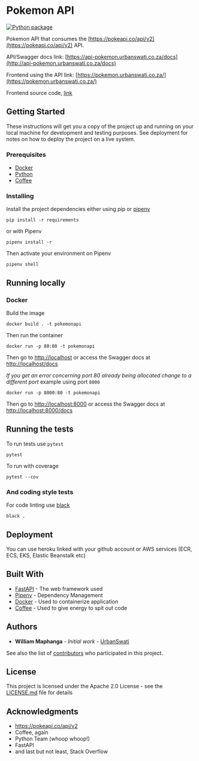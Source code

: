 # Pokemon API
[![Python package](https://github.com/UrbanSwati/pokemonapi/actions/workflows/python-package.yml/badge.svg)](https://github.com/UrbanSwati/pokemonapi/actions/workflows/python-package.yml)


Pokemon API that consumes the [https://pokeapi.co/api/v2](https://pokeapi.co/api/v2) API.

API/Swagger docs link: [https://api-pokemon.urbanswati.co.za/docs](http://api-pokemon.urbanswati.co.za/docs)

Frontend using the API link: [https://pokemon.urbanswati.co.za/](https://pokemon.urbanswati.co.za/)

Frontend source code, [link](https://github.com/UrbanSwati/pokemon-frontend)

## Getting Started

These instructions will get you a copy of the project up and running on your local machine for development and testing purposes. See deployment for notes on how to deploy the project on a live system.

### Prerequisites

- [Docker](https://docs.docker.com/)
- [Python](https://www.python.org/downloads/)
- [Coffee]()

### Installing

Install the project dependencies either using pip or [pipenv](https://pipenv.pypa.io/en/latest/)

```
pip install -r requirements
```

or with Pipenv

```
pipenv install -r
```

Then activate your environment on Pipenv
```
pipenv shell
```

## Running locally
### Docker
Build the image
```
docker build . -t pokemonapi
```
Then run the container
```
docker run -p 80:80 -t pokemonapi 
```
Then go to [http://localhost](http://localhost) 
or access the Swagger docs at [http://localhost/docs](http://localhost/docs) 

*If you get an error concerning port 80 already being allocated change to a different port*
example using port `8000`
```
docker run -p 8000:80 -t pokemonapi 
```
Then go to [http://localhost:8000](http://localhost:8000) 
or access the Swagger docs at [http://localhost:8000/docs](http://localhost:8000/docs) 
## Running the tests

To run tests use `pytest`

```
pytest
```
To run with coverage
```
pytest --cov
```

### And coding style tests

For code linting use [black](https://pypi.org/project/black/)

```
black .
```

## Deployment

You can use heroku linked with your github account or 
AWS services (ECR, ECS, EKS, Elastic Beanstalk etc)

## Built With

* [FastAPI](https://fastapi.tiangolo.com/) - The web framework used
* [Pipenv](https://pipenv.pypa.io/en/latest/) - Dependency Management
* [Docker](https://docs.docker.com/) - Used to containerize application
* [Coffee]() - Used to give energy to spit out code

## Authors

* **William Maphanga** - *Initial work* - [UrbanSwati](https://github.com/UrbanSwati/)

See also the list of [contributors](https://github.com/UrbanSwati/pokemonapi) who participated in this project.

## License

This project is licensed under the Apache 2.0 License - see the [LICENSE.md](LICENSE.md) file for details

## Acknowledgments

* https://pokeapi.co/api/v2
* Coffee, again
* Python Team (whoop whoop!)
* FastAPI
* and last but not least, Stack Overflow
